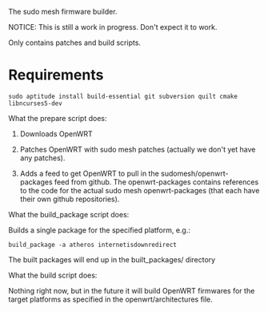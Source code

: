 The sudo mesh firmware builder.

NOTICE: This is still a work in progress. Don't expect it to work.

Only contains patches and build scripts.

# Requirements

    sudo aptitude install build-essential git subversion quilt cmake libncurses5-dev

What the prepare script does:

1. Downloads OpenWRT

2. Patches OpenWRT with sudo mesh patches (actually we don't yet have any patches).

3. Adds a feed to get OpenWRT to pull in the sudomesh/openwrt-packages feed from github.
The openwrt-packages contains references to the code for the actual sudo mesh openwrt-packages
(that each have their own github repositories).

What the build_package script does:

Builds a single package for the specified platform, e.g.:

    build_package -a atheros internetisdownredirect

The built packages will end up in the built_packages/ directory

What the build script does:

Nothing right now, but in the future it will build OpenWRT firmwares for the target platforms
as specified in the openwrt/architectures file.
